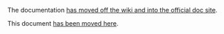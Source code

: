 The documentation [has moved off the wiki and into the official doc site](http://autofac.readthedocs.org/).

This document [has been moved here](http://autofac.readthedocs.org/en/latest/integration/signalr.html).